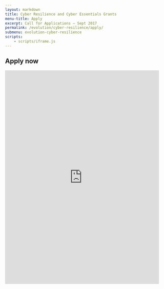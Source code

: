 ```yaml
---
layout: markdown
title: Cyber Resilience and Cyber Essentials Grants
menu-title: Apply
excerpt: Call for Applications – Sept 2017
permalink: /evolution/cyber-resilience/apply/
submenu: evolution-cyber-resilience
scripts:
    - scripts/iframe.js
---
```


## Apply now

<iframe src="http://www.surveygizmo.eu/s3/90049072/SCVO-Cyber-Essential-Grants-application" frameborder="0" width="100%" height="700" style="overflow:hidden"></iframe>
